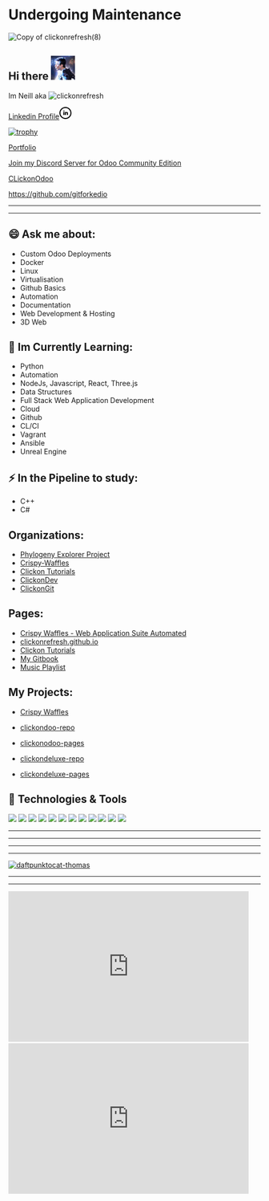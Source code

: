 # Undergoing Maintenance

![Copy of clickonrefresh(8)](https://user-images.githubusercontent.com/72121107/114459748-3a1f2a80-9be1-11eb-95ec-b0b3838ccff4.png)

## Hi there <img src="https://raw.githubusercontent.com/bradleybossard/slack-animated-emoji/master/gifs/bluesteel.gif" width="48px" alt="hi">

 Im Neill aka ![clickonrefresh](https://img.shields.io/badge/Clickonrefresh-informational?style=plastic&logo=clickonrefresh&logoColor=white&color=2bbc8a)

[Linkedin Profile](https://linkedin.com/in/clickonrefresh)<svg xmlns="http://www.w3.org/2000/svg" width="24" height="24" viewBox="0 0 24 24"><path d="M12 2c5.514 0 10 4.486 10 10s-4.486 10-10 10-10-4.486-10-10 4.486-10 10-10zm0-2c-6.627 0-12 5.373-12 12s5.373 12 12 12 12-5.373 12-12-5.373-12-12-12zm-2 8c0 .557-.447 1.008-1 1.008s-1-.45-1-1.008c0-.557.447-1.008 1-1.008s1 .452 1 1.008zm0 2h-2v6h2v-6zm3 0h-2v6h2v-2.861c0-1.722 2.002-1.881 2.002 0v2.861h1.998v-3.359c0-3.284-3.128-3.164-4-1.548v-1.093z"/></svg>


[![trophy](https://not-normal.vercel.app/?username=clickonrefresh&theme=onedark)](https://github.com/clickonrefresh/not-normal)

[Portfolio](https://clickonrefresh-dashboard.netlify.app)

[Join my Discord Server for Odoo Community Edition](https://discord.gg/kaVT7m9V4p)

[CLickonOdoo](https://github.com/clickonrefresh/clickonodoo)

https://github.com/gitforkedio
_____________________________________________________________________________________________________
_____________________________________________________________________________________________________
## 😄 Ask me about:
  - Custom Odoo Deployments
  - Docker
  - Linux
  - Virtualisation
  - Github Basics
  - Automation
  - Documentation
  - Web Development & Hosting
  - 3D Web

## 🌱 Im Currently Learning:
  - Python
  - Automation
  - NodeJs, Javascript, React, Three.js
  - Data Structures
  - Full Stack Web Application Development
  - Cloud
  - Github
  - CL/CI
  - Vagrant
  - Ansible
  - Unreal Engine

## ⚡ In the Pipeline to study:
  - C++
  - C#
  
  
## Organizations:
  - [Phylogeny Explorer Project](https://github.com/phylogeny-explorer)
  - [Crispy-Waffles](https://github.com/organizations/Crispy-Waffles)
  - [Clickon Tutorials](https://github.com/Clickon-Tutorials)
  - [ClickonDev](https://github.com/clickondev)
  - [ClickonGit](https://github.com/clickongit)

## Pages:
  - [Crispy Waffles - Web Application Suite Automated](https://crispy-waffles.github.io/Crispy-Waffles)
  - [clickonrefresh.github.io](https://clickonrefresh.github.io/clickonrefresh)
  - [Clickon Tutorials](https://clickon-tutorials.github.io/Clickon-Tutorials)
  - [My Gitbook](https://app.gitbook.com/@clickonrefresh/spaces)
  - [Music Playlist](https://clickonrefresh.github.io/Music-Playlist)


## My Projects:
  - [Crispy Waffles](https://crispy-waffles.github.io/Crispy-Waffles)

  - [clickondoo-repo](https://github.com/clickonrefresh/clickonodoo)
  - [clickonodoo-pages](https://clickonrefresh.github.io/clickonodoo)
  
  - [clickondeluxe-repo](https://github.com/clickonrefresh/clickondeluxe)
  - [clickondeluxe-pages](https://clickonrefresh.github.io/clickondeluxe)






<!-- TODO: Make technologies links takes you to repositories -->


## 🔧 Technologies & Tools
![](https://img.shields.io/badge/OS-Linux-informational?style=flat&logo=linux&logoColor=white&color=2bbc8a)
![](https://img.shields.io/badge/Editor-IntelliJ_IDEA-informational?style=flat&logo=intellij-idea&logoColor=white&color=2bbc8a)
![](https://img.shields.io/badge/Editor-Pycharm-informational?style=flat&logo=pycharm&logoColor=white&color=2bbc8a)
![](https://img.shields.io/badge/Code-Python-informational?style=flat&logo=python&logoColor=white&color=2bbc8a)
![](https://img.shields.io/badge/Code-JavaScript-informational?style=flat&logo=javascript&logoColor=white&color=2bbc8a)
![](https://img.shields.io/badge/Shell-Bash-informational?style=flat&logo=gnu-bash&logoColor=white&color=2bbc8a)
![](https://img.shields.io/badge/Tools-PostgreSQL-informational?style=flat&logo=postgresql&logoColor=white&color=2bbc8a)
![](https://img.shields.io/badge/Tools-Docker-informational?style=flat&logo=docker&logoColor=white&color=2bbc8a)
![](https://img.shields.io/badge/Editor-VSCode-informational?style=flat&logo=visual-studio&logoColor=white&color=2bbc8a)
![](https://img.shields.io/badge/Tools-Ubuntu-informational?style=flat&logo=ubuntu&logoColor=white&color=2bbc8a)
![](https://img.shields.io/badge/Cloud-Digital_Ocean-informational?style=flat&logo=digitalocean&logoColor=white&color=2bbc8a)
![](https://img.shields.io/badge/Odoo-ce-informational?style=flat&logo=odoo&logoColor=white&color=2bbc8a)

_____________________________________________________________________________________________________

_____________________________________________________________________________________________________



_____________________________________________________________________________________________________
_____________________________________________________________________________________________________

[![daftpunktocat-thomas](https://user-images.githubusercontent.com/72121107/117508133-5e73ea00-af88-11eb-97ef-7a0c59b84305.gif)](https://youtu.be/L93-7vRfxNs)

_____________________________________________________________________________________________________
_____________________________________________________________________________________________________
<iframe width="480" height="300" src="https://www.youtube.com/embed/_VfBtNcatEA?start=184" title="YouTube video player" frameborder="0" allow="accelerometer; autoplay; clipboard-write; encrypted-media; gyroscope; picture-in-picture" allowfullscreen></iframe>

<iframe width="480" height="300" src="https://www.youtube.com/embed/B4CcX720DW4" title="YouTube video player" frameborder="0" allow="accelerometer; autoplay; clipboard-write; encrypted-media; gyroscope; picture-in-picture" allowfullscreen></iframe>

